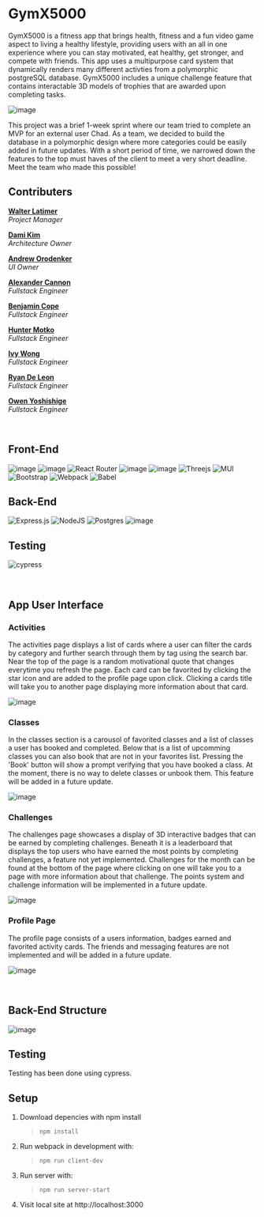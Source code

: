 # GymX5000
GymX5000 is a fitness app that brings health, fitness and a fun video game aspect to living a healthy lifestyle, providing users with an all in one experience where you can stay motivated, eat healthy, get stronger, and compete with friends.  This app uses a multipurpose card system that dynamically renders many different activties from a polymorphic postgreSQL database. GymX5000 includes a unique challenge feature that contains interactable 3D models of trophies that are awarded upon completing tasks. 

![image](https://lh3.googleusercontent.com/g91D-KmK_R3ajx9XSY7l6d9kJkfXZhBUmzW7yUajU7FW5ffk9rHmrmDU7P__xtALIA1RCrF4X7P5JnNC7z14vwf0V_gqPHoPU7x3O0YWUeoiuV0L8I8kbUHZy2v9NYmm4U-HTyW9FQ=w2400)

This project was a brief 1-week sprint where our team tried to complete an MVP for an external user Chad. As a team, we decided to build the database in a polymorphic design where more categories could be easily added in future updates. With a short period of time, we narrowed down the features to the top must haves of the client to meet a very short deadline. Meet the team who made this possible!


## Contributers

**[Walter Latimer](https://github.com/floridamaniac)**\
*Project Manager*

**[Dami Kim](https://github.com/es98dame)**\
*Architecture Owner*

**[Andrew Orodenker](https://github.com/aorodenker)**\
*UI Owner*

**[Alexander Cannon](https://github.com/theVikingMan)**\
*Fullstack Engineer*

**[Benjamin Cope](https://github.com/BenjaminRCope)**\
*Fullstack Engineer*

**[Hunter Motko](https://github.com/hunterMotko)**\
*Fullstack Engineer*

**[Ivy Wong](https://github.com/ivykw)**\
*Fullstack Engineer*

**[Ryan De Leon](https://github.com/ryand8008)**\
*Fullstack Engineer*

**[Owen Yoshishige](https://github.com/OwenMY)**\
*Fullstack Engineer*


<br/>

## Front-End
![image](https://img.shields.io/badge/JavaScript-323330?style=for-the-badge&logo=javascript&logoColor=F7DF1E) ![image](https://img.shields.io/badge/React-20232A?style=for-the-badge&logo=react&logoColor=61DAFB) ![React Router](https://img.shields.io/badge/React_Router-CA4245?style=for-the-badge&logo=react-router&logoColor=white) ![image](https://img.shields.io/badge/CSS3-1572B6?style=for-the-badge&logo=css3&logoColor=white) ![image](https://img.shields.io/badge/HTML5-E34F26?style=for-the-badge&logo=html5&logoColor=white) ![Threejs](https://img.shields.io/badge/threejs-black?style=for-the-badge&logo=three.js&logoColor=white) ![MUI](https://img.shields.io/badge/MUI-%230081CB.svg?style=for-the-badge&logo=mui&logoColor=white) ![Bootstrap](https://img.shields.io/badge/bootstrap-%23563D7C.svg?style=for-the-badge&logo=bootstrap&logoColor=white) ![Webpack](https://img.shields.io/badge/webpack-%238DD6F9.svg?style=for-the-badge&logo=webpack&logoColor=black) ![Babel](https://img.shields.io/badge/Babel-F9DC3e?style=for-the-badge&logo=babel&logoColor=black)

## Back-End
![Express.js](https://img.shields.io/badge/express.js-%23404d59.svg?style=for-the-badge&logo=express&logoColor=%2361DAFB) ![NodeJS](https://img.shields.io/badge/node.js-6DA55F?style=for-the-badge&logo=node.js&logoColor=white) ![Postgres](https://img.shields.io/badge/postgres-%23316192.svg?style=for-the-badge&logo=postgresql&logoColor=white) ![image](https://img.shields.io/badge/Amazon_AWS-FF9900?style=for-the-badge&logo=amazonaws&logoColor=white)

## Testing
![cypress](https://img.shields.io/badge/-cypress-%23E5E5E5?style=for-the-badge&logo=cypress&logoColor=058a5e)

<br/>

## App User Interface

### Activities
The activities page displays a list of cards where a user can filter the cards by category and further search through them by tag using the search bar.
Near the top of the page is a random motivational quote that changes everytime you refresh the page. Each card can be favorited by clicking the star icon and are added to the profile page upon click. Clicking a cards title will take you to another page displaying more information about that card. 
>>
![image](https://media.giphy.com/media/gZGKgbMA7zDn0raCKj/giphy.gif)
>>
### Classes
In the classes section is a carousol of favorited classes and a list of classes a user has booked and completed.  Below that is a list of upcomming classes you can also book that are not in your favorites list.  Pressing the 'Book' button will show a prompt verifying that you have booked a class.  At the moment, there is no way to delete classes or unbook them. This feature will be added in a future update.
>>
![image](https://media.giphy.com/media/IaYQDYErZuqPvZVybO/giphy.gif)
>>
### Challenges
The challenges page showcases a display of 3D interactive badges that can be earned by completing challenges.  Beneath it is a leaderboard that displays the top users who have earned the most points by completing challenges, a feature not yet implemented. Challenges for the month can be found at the bottom of the page where clicking on one will take you to a page with more information about that challenge.  The points system and challenge information will be implemented in a future update.
>>
![image](https://media.giphy.com/media/P8IWfYps4PD4OtpoCM/giphy.gif)

### Profile Page
The profile page consists of a users information, badges earned and favorited activity cards.  The friends and messaging features are not implemented and will be added in a future update.
>>
![image](https://media.giphy.com/media/o4uXO0ayp3Cfi5cHcM/giphy.gif)

<br/>

## Back-End Structure
![image](https://lh3.googleusercontent.com/12j7fKqRnWREx77PXufgg4JM2Hw-JbmocQ9JSkaITUHvBs6Mv9DdB_KFb8Ej4EijSUPrM2C5b1q1hb6QnUnsUqqJsbNizfj2BFOnSTAVKSgRAtwIhQHtS2JjyC2CYpPCk5dbWXPMlw=w2400)
<br/>

## Testing
Testing has been done using cypress.
<br/>

## Setup

1. Download depencies with npm install
   > `npm install`

2. Run webpack in development with:

   > `npm run client-dev`

3. Run server with:

   > `npm run server-start`

5. Visit local site at http://localhost:3000
